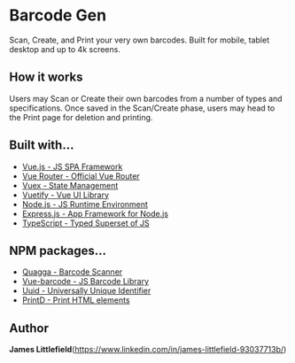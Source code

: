 # Barcode Gen

Scan, Create, and Print your very own barcodes. Built for mobile, tablet desktop and up to 4k screens.

## How it works

Users may Scan or Create their own barcodes from a number of types and specifications. Once saved in the Scan/Create phase, users may head to the Print page for deletion and printing.

## Built with...

* [Vue.js - JS SPA Framework](https://vuejs.org/)
* [Vue Router - Official Vue Router](https://router.vuejs.org/)
* [Vuex - State Management](https://vuex.vuejs.org/)
* [Vuetify - Vue UI Library](https://vuetifyjs.com/en/)
* [Node.js - JS Runtime Environment](https://nodejs.org/en/)
* [Express.js - App Framework for Node.js](https://expressjs.com/)
* [TypeScript - Typed Superset of JS](https://www.typescriptlang.org/)

## NPM packages...

* [Quagga - Barcode Scanner](https://www.npmjs.com/package/quagga)
* [Vue-barcode - JS Barcode Library](https://www.npmjs.com/package/vue-barcode)
* [Uuid - Universally Unique Identifier](https://www.npmjs.com/package/uuid)
* [PrintD - Print HTML elements](https://www.npmjs.com/package/printd)

## Author

**James Littlefield**(https://www.linkedin.com/in/james-littlefield-93037713b/)

